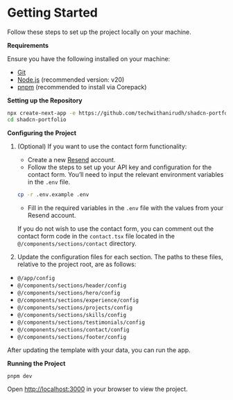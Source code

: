 # Getting Started

Follow these steps to set up the project locally on your machine.

**Requirements**

Ensure you have the following installed on your machine:

- [Git](https://git-scm.com/)
- [Node.js](https://nodejs.org/en) (recommended version: v20)
- [pnpm](https://pnpm.io/) (recommended to install via Corepack)

**Setting up the Repository**

```bash
npx create-next-app -e https://github.com/techwithanirudh/shadcn-portfolio --use-pnpm
cd shadcn-portfolio
```

**Configuring the Project**

1. (Optional) If you want to use the contact form functionality:

   - Create a new [Resend](https://resend.com/) account.
   - Follow the steps to set up your API key and configuration for the contact form. You’ll need to input the relevant environment variables in the `.env` file.

   ```bash
   cp -r .env.example .env
   ```

   - Fill in the required variables in the `.env` file with the values from your Resend account.

   If you do not wish to use the contact form, you can comment out the contact form code in the `contact.tsx` file located in the `@/components/sections/contact` directory.

2. Update the configuration files for each section. The paths to these files, relative to the project root, are as follows:

- `@/app/config`
- `@/components/sections/header/config`
- `@/components/sections/hero/config`
- `@/components/sections/experience/config`
- `@/components/sections/projects/config`
- `@/components/sections/skills/config`
- `@/components/sections/testimonials/config`
- `@/components/sections/contact/config`
- `@/components/sections/footer/config`

After updating the template with your data, you can run the app.

**Running the Project**

```bash
pnpm dev
```

Open [http://localhost:3000](http://localhost:3000) in your browser to view the project.
